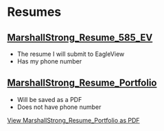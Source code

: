 # Resumes

## [MarshallStrong_Resume_585_EV](https://docs.google.com/document/d/1KNfewW4L44wN3kSUQa8uM1SVcSY61LwuFqnoG3G11Q4/edit)

- The resume I will submit to EagleView
- Has my phone number

## [MarshallStrong_Resume_Portfolio](https://docs.google.com/document/d/1HzCilKoCSNBuEeXOQRrFU6Tp0rgob5q6MvwH9Y0EmUM/edit)

- Will be saved as a PDF
- Does not have phone number

[View MarshallStrong_Resume_Portfolio as PDF](https://docs.google.com/viewer?url=https://docs.google.com/document/d/1HzCilKoCSNBuEeXOQRrFU6Tp0rgob5q6MvwH9Y0EmUM/export?format=pdf)

<!-- ## [MarshallStrong_Resume.pdf](https://drive.google.com/file/d/1OhmDMX02cyVx8ph7CV4-rnyVGrw1Y8dk/view)

- Will be downloadable on portfolio site
- PDF version of MarshallStrong_Resume_Portfolio -->
